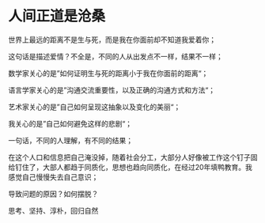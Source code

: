 # 人间正道是沧桑

世界上最远的距离不是生与死，而是我在你面前却不知道我爱着你；

这句话是描述爱情？不全是，不同的人从出发点不一样，结果不一样；

数学家关心的是”如何证明生与死的距离小于我在你面前的距离“；

语言学家关心的是”沟通交流重要性，以及正确的沟通方式和方法“；

艺术家关心的是”自己如何呈现这抽象以及变化的美丽“；

我关心的是”自己如何避免这样的悲剧“；

一句话，不同的人理解，有不同的结果；

在这个人口和信息把自己淹没掉，随着社会分工，大部分人好像被工作这个钉子固给钉住了，大部人都趋于同质化，思想也趋向同质化，在经过20年填鸭教育。我感觉自己慢慢失去自己意识；

导致问题的原因？如何摆脱？

思考、坚持、淳朴，回归自然











